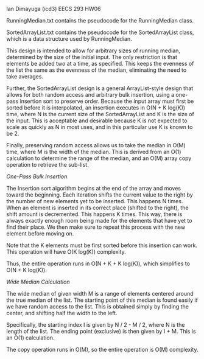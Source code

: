 Ian Dimayuga (icd3)
EECS 293 HW06

RunningMedian.txt contains the pseudocode for the RunningMedian class.

SortedArrayList.txt contains the pseudocode for the SortedArrayList class, which is a data structure used by RunningMedian.

This design is intended to allow for arbitrary sizes of running median, determined by the size of the initial input.
The only restriction is that elements be added two at a time, as specified.
This keeps the evenness of the list the same as the evenness of the median, eliminating the need to take averages.

Further, the SortedArrayList design is a general ArrayList-style design that allows for both random access and arbitrary bulk insertion, using a one-pass insertion sort to preserve order.
Because the input array must first be sorted before it is interpolated, an insertion executes in O(N + K log(K)) time, where N is the current size of the SortedArrayList and K is the size of the input.
This is acceptable and desirable because K is not expected to scale as quickly as N in most uses, and in this particular use K is known to be 2.

Finally, preserving random access allows us to take the median in O(M) time, where M is the width of the median.
This is derived from an O(1) calculation to determine the range of the median, and an O(M) array copy operation to retrieve the sub-list.

*One-Pass Bulk Insertion*

The Insertion sort algorithm begins at the end of the array and moves toward the beginning.
Each iteration shifts the current value to the right by the number of new elements yet to be inserted.
This happens N times.
When an element is inserted in its correct place (shifted to the right), the shift amount is decremented.
This happens K times.
This way, there is always exactly enough room being made for the elements that have yet to find their place.
We then make sure to repeat this process with the new element before moving on.

Note that the K elements must be first sorted before this insertion can work.
This operation will have O(K log(K)) complexity.

Thus, the entire operation runs in O(N + K + K log(K)), which simplifies to O(N + K log(K)).

*Wide Median Calculation*

The wide median of given width M is a range of elements centered around the true median of the list.
The starting point of this median is found easily if we have random access to the list.
This is obtained simply by finding the center, and shifting half the width to the left.

Specifically, the starting index I is given by N / 2 - M / 2, where N is the length of the list.
The ending point (exclusive) is then given by I + M.
This is an O(1) calculation.

The copy operation runs in O(M), so the entire operation is O(M) complexity.
